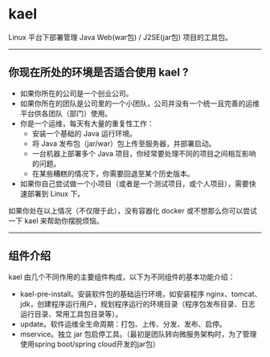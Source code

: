 # kael
Linux 平台下部署管理 Java Web(war包) / J2SE(jar包) 项目的工具包。

---
## 你现在所处的环境是否适合使用 kael ?
- 如果你所在的公司是一个创业公司。  
- 如果你所在的团队是公司里的一个小团队，公司并没有一个统一且完善的运维平台供各团队（部门）使用。
- 你是一个运维，每天有大量的重复性工作：
   - 安装一个基础的 Java 运行环境。
   - 将 Java 发布包（jar/war）包上传至服务器，并部署启动。
   - 一台机器上部署多个 Java 项目，你经常要处理不同的项目之间相互影响的问题。
   - 在某些糟糕的情况下，你需要回退至某个历史版本。
- 如果你自己尝试做一个小项目（或者是一个测试项目，或个人项目），需要快速部署到 Linux 下。

如果你处在以上情况（不仅限于此），没有容器化 docker 或不想那么你可以尝试一下 kael 来帮助你摆脱烦恼。

---
## 组件介绍
kael 由几个不同作用的主要组件构成，以下为不同组件的基本功能介绍：
- kael-pre-install。安装软件包的基础运行环境，如安装程序 nginx、tomcat、jdk，创建程序运行用户，规划程序运行的环境目录（程序包发布目录、日志运行目录、常用工具包目录等）。
- update。软件运维全生命周期：打包、上传、分发、发布、启停。
- mservice。独立 jar 包启停工具。（最初是团队转向微服务架构时，为了管理使用spring boot/spring cloud开发的jar包）
